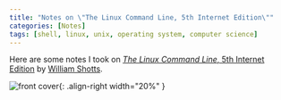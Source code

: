 ```yaml
---
title: "Notes on \"The Linux Command Line, 5th Internet Edition\""
categories: [Notes]
tags: [shell, linux, unix, operating system, computer science]
---
```


Here are some notes I took on [*The Linux Command Line*, 5th Internet Edition](http://linuxcommand.org/tlcl.php) by [William Shotts](https://twitter.com/william_shotts).

![front cover](http://linuxcommand.org/images/lcl2_front_new.png){: .align-right width="20%" }

